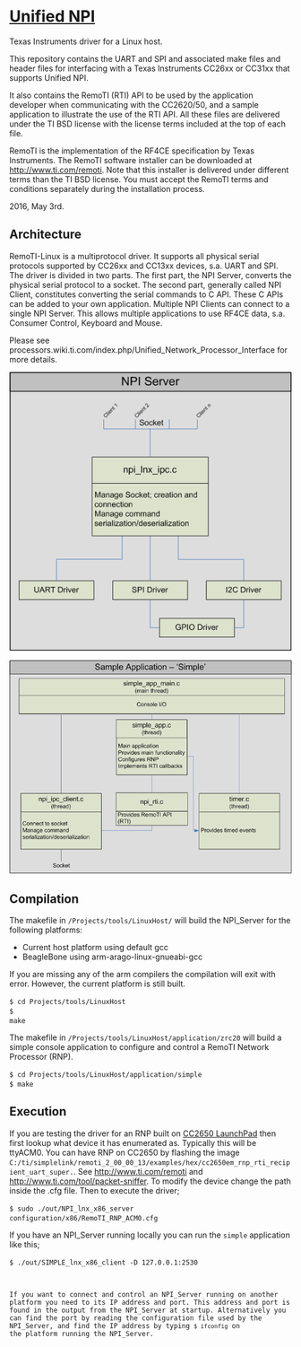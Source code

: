 [Unified NPI](processors.wiki.ti.com/index.php/Unified_Network_Processor_Interface)
============

Texas Instruments driver for a Linux host.

This repository contains the UART and SPI and associated make files and header files for interfacing with a Texas Instruments CC26xx or CC31xx that supports Unified NPI.

It also contains the RemoTI (RTI) API to be used by the application developer when communicating with the CC2620/50, and a sample application to illustrate the use of the RTI API. All these files are delivered under the TI BSD license with the license terms included at the top of each file.

RemoTI is the implementation of the RF4CE specification by Texas Instruments. The RemoTI software installer can be downloaded at http://www.ti.com/remoti.
Note that this installer is delivered under different terms than the TI BSD license.
You must accept the RemoTI terms and conditions separately during the installation process. 


2016, May 3rd.

Architecture
------------
RemoTI-Linux is a multiprotocol driver. It supports all physical serial protocols supported by 
CC26xx and CC13xx devices, s.a. UART and SPI. The driver is divided in two parts. The first part,
the NPI Server, converts the physical serial protocol to a socket. The second part, generally
called NPI Client, constitutes converting the serial commands to C API. These C APIs can be 
added to your own application. Multiple NPI Clients can connect to a single NPI Server. This
allows multiple applications to use RF4CE data, s.a. Consumer Control, Keyboard and Mouse.

Please see processors.wiki.ti.com/index.php/Unified_Network_Processor_Interface for 
more details.

![Alt text](/Documents/RemoTI-Linux_Architecture-NPI_Server.png "NPI Server")

![Alt text](/Documents/RemoTI-Linux_Architecture-Simple.png "NPI Server")

Compilation
-----------
The makefile in <code>/Projects/tools/LinuxHost/</code> will build the NPI_Server for the following 
platforms:
- Current host platform using default gcc
- BeagleBone using arm-arago-linux-gnueabi-gcc

If you are missing any of the arm compilers the compilation will exit with error. However, the 
current platform is still built.

<code>$ cd Projects/tools/LinuxHost</code><br>
<code>$ make</code>

The makefile in <code>/Projects/tools/LinuxHost/application/zrc20</code> will build a simple console 
application to configure and control a RemoTI Network Processor (RNP).

<code>$ cd Projects/tools/LinuxHost/application/simple</code><br>
<code>$ make</code><br>


Execution
---------
If you are testing the driver for an RNP built on [CC2650 LaunchPad](http://www.ti.com/tool/LAUNCHXL-CC2650) then first lookup what device it has enumerated as. Typically this will be ttyACM0. You can have RNP on CC2650 by flashing the image <code>C:/ti/simplelink/remoti_2_00_00_13/examples/hex/cc2650em_rnp_rti_recipient_uart_super.</code>. See http://www.ti.com/remoti and http://www.ti.com/tool/packet-sniffer. To modify the device change the path inside the .cfg file. 
Then to execute the driver;

<code>$ sudo ./out/NPI_lnx_x86_server configuration/x86/RemoTI_RNP_ACM0.cfg</code>

If you have an NPI_Server running locally you can run the <code>simple</code> application like this;

<code>$ ./out/SIMPLE_lnx_x86_client -D 127.0.0.1:2530

If you want to connect and control an NPI_Server running on another platform you need to its IP address
and port. This address and port is found in the output from the NPI_Server at startup. Alternatively
you can find the port by reading the configuration file used by the NPI_Server, and find the IP address
by typing <code>$ ifconfig</code> on the platform running the NPI_Server.

